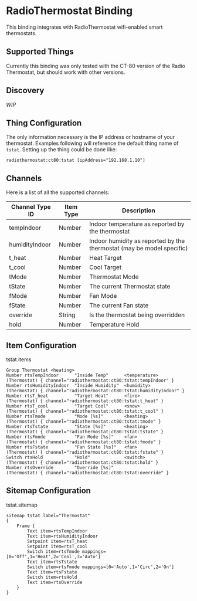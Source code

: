 # RadioThermostat Binding

This binding integrates with RadioThermostat wifi-enabled smart thermostats. 

## Supported Things

Currently this binding was only tested with the CT-80 version of the Radio Thermostat, but should work with other versions.

## Discovery

_WIP_


## Thing Configuration

The only information necessary is the IP address or hostname of your thermostat. Examples following will reference the default thing name of `tstat`.  Setting up the thing could be done like:

```
radiothermostat:ct80:tstat [ipAddress="192.168.1.10"]
```

## Channels

Here is a list of all the supported channels:

| Channel Type ID           | Item Type | Description                                                                                                      |
|---------------------------|-----------|------------------------------------------------------------------------------------|
| tempIndoor                | Number    | Indoor temperature as reported by the thermostat |
| humidityIndoor            | Number    | Indoor humidity as reported by the thermostat (may be model specific)|
| t_heat                    | Number    | Heat Target |
| t_cool                    | Number    | Cool Target |
| tMode                     | Number    | Thermostat Mode |
| tState                    | Number    | The current Thermostat state|
| fMode                     | Number    | Fan Mode |
| fState                    | Number    | The current Fan state |
| override                  | String    | Is the thermostat being overridden |
| hold                      | Number    | Temperature Hold |

## Item Configuration

tstat.items

```
Group Thermostat <heating> 
Number rtsTempIndoor      "Inside Temp"      <temperature> (Thermostat) { channel="radiothermostat:ct80:tstat:tempIndoor" }
Number rtsHumidityIndoor  "Inside Humidity"  <humidity>    (Thermostat) { channel="radiothermostat:ct80:tstat:humidityIndoor" }
Number rtsT_heat          "Target Heat"      <fire>        (Thermostat) { channel="radiothermostat:ct80:tstat:t_heat" }
Number rtsT_cool          "Target Cool"      <snow>        (Thermostat) { channel="radiothermostat:ct80:tstat:t_cool" }
Number rtsTmode           "Mode [%s]"        <heating>     (Thermostat) { channel="radiothermostat:ct80:tstat:tmode" } 
Number rtsTstate          "State [%s]"       <heating>     (Thermostat) { channel="radiothermostat:ct80:tstat:tstate" }
Number rtsFmode           "Fan Mode [%s]"    <fan>         (Thermostat) { channel="radiothermostat:ct80:tstat:fmode" } 
Number rtsFstate          "Fan State [%s]"   <fan>         (Thermostat) { channel="radiothermostat:ct80:tstat:fstate" }
Switch rtsHold            "Hold"             <switch>      (Thermostat) { channel="radiothermostat:ct80:tstat:hold" }
Number rtsOverride        "Override [%s]"                  (Thermostat) { channel="radiothermostat:ct80:tstat:override" }
```

## Sitemap Configuration

tstat.sitemap

```
sitemap tstat label="Thermostat"
{
    Frame {
        Text item=rtsTempIndoor
        Text item=rtsHumidityIndoor
        Setpoint item=rtsT_heat
        Setpoint item=rtsT_cool
        Switch item=rtsTmode mappings=[0='Off',1='Heat',2='Cool',3='Auto']
        Text item=rtsTstate
        Switch item=rtsFmode mappings=[0='Auto',1='Circ',2='On']
        Text item=rtsFstate
        Switch item=rtsHold
        Text item=rtsOverride
    }
}
```
